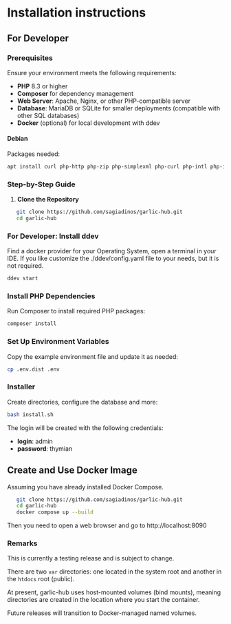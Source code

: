 # Installation instructions

## For Developer

### Prerequisites
Ensure your environment meets the following requirements:
- **PHP** 8.3 or higher
- **Composer** for dependency management
- **Web Server**: Apache, Nginx, or other PHP-compatible server
- **Database**: MariaDB or SQLite for smaller deployments (compatible with other SQL databases)
- **Docker** (optional) for local development with ddev

#### Debian

Packages needed:
```bash
apt install curl php-http php-zip php-simplexml php-curl php-intl php-imagick php-cli php-mbstring git unzip
```

### Step-by-Step Guide

1. **Clone the Repository**
```bash
   git clone https://github.com/sagiadinos/garlic-hub.git
   cd garlic-hub
```
### For Developer: Install ddev

Find a docker provider for your Operating System, open a terminal in your IDE. If you like customize the ./ddev/config.yaml file to your needs, but it is not required.

```bash
ddev start
```
### Install PHP Dependencies
Run Composer to install required PHP packages:

```php
composer install
```

### Set Up Environment Variables
Copy the example environment file and update it as needed:

```bash
cp .env.dist .env
```
### Installer
Create directories, configure the database and more:
```bash
bash install.sh
```
The login will be created with the following credentials:
- **login**: admin
- **password**: thymian

## Create and Use Docker Image

Assuming you have already installed Docker Compose.

```bash
   git clone https://github.com/sagiadinos/garlic-hub.git
   cd garlic-hub
   docker compose up --build 
```
Then you need to open a web browser and go to http://localhost:8090

### Remarks

This is currently a testing release and is subject to change. 

There are two `var` directories: one located in the system root and another in the `htdocs` root (public).

At present, garlic-hub uses host-mounted volumes (bind mounts), meaning directories are created in the location where you start the container.

Future releases will transition to Docker-managed named volumes.